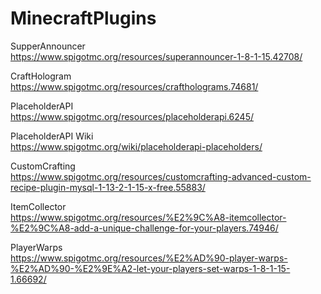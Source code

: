 # MinecraftPlugins

SupperAnnouncer  
https://www.spigotmc.org/resources/superannouncer-1-8-1-15.42708/

CraftHologram  
https://www.spigotmc.org/resources/craftholograms.74681/

PlaceholderAPI  
https://www.spigotmc.org/resources/placeholderapi.6245/

PlaceholderAPI Wiki  
https://www.spigotmc.org/wiki/placeholderapi-placeholders/

CustomCrafting  
https://www.spigotmc.org/resources/customcrafting-advanced-custom-recipe-plugin-mysql-1-13-2-1-15-x-free.55883/

ItemCollector  
https://www.spigotmc.org/resources/%E2%9C%A8-itemcollector-%E2%9C%A8-add-a-unique-challenge-for-your-players.74946/

PlayerWarps  
https://www.spigotmc.org/resources/%E2%AD%90-player-warps-%E2%AD%90-%E2%9E%A2-let-your-players-set-warps-1-8-1-15-1.66692/
